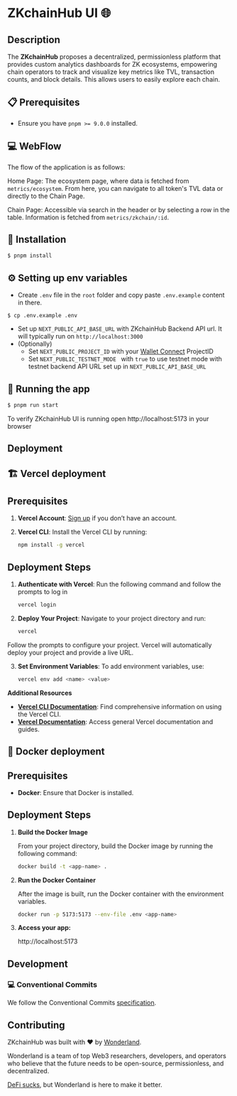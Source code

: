 # ZKchainHub UI 🌐

## Description

The **ZKchainHub** proposes a decentralized, permissionless platform that provides custom analytics dashboards for ZK ecosystems, empowering chain operators to track and visualize key metrics like TVL, transaction counts, and block details. This allows users to easily explore each chain.

## 📋 Prerequisites

- Ensure you have `pnpm >= 9.0.0` installed.

## 💻 WebFlow

The flow of the application is as follows:

Home Page: The ecosystem page, where data is fetched from `metrics/ecosystem`. From here, you can navigate to all token's TVL data or directly to the Chain Page.

Chain Page: Accessible via search in the header or by selecting a row in the table. Information is fetched from `metrics/zkchain/:id`.

## 🚀 Installation

```bash
$ pnpm install
```

## ⚙️ Setting up env variables

- Create `.env` file in the `root` folder and copy paste `.env.example` content in there.

```
$ cp .env.example .env
```

- Set up `NEXT_PUBLIC_API_BASE_URL` with ZKchainHub Backend API url. It will typically run on `http://localhost:3000`
- (Optionally)
  - Set `NEXT_PUBLIC_PROJECT_ID` with your [Wallet Connect](https://walletconnect.com/) ProjectID
  - Set `NEXT_PUBLIC_TESTNET_MODE ` with `true` to use testnet mode with testnet backend API URL set up in `NEXT_PUBLIC_API_BASE_URL`

## 🏃 Running the app

```bash
$ pnpm run start
```

To verify ZKchainHub UI is running open http://localhost:5173 in your browser

## Deployment

## 🏗️ Vercel deployment

## Prerequisites

1. **Vercel Account**: [Sign up](https://vercel.com) if you don’t have an account.
2. **Vercel CLI**: Install the Vercel CLI by running:

   ```bash
   npm install -g vercel
   ```

## Deployment Steps

1. **Authenticate with Vercel**: Run the following command and follow the prompts to log in

   ```bash
   vercel login
   ```

2. **Deploy Your Project**: Navigate to your project directory and run:

   ```bash
   vercel
   ```

Follow the prompts to configure your project.
Vercel will automatically deploy your project and provide a live URL.

3. **Set Environment Variables**: To add environment variables, use:

   ```bash
   vercel env add <name> <value>
   ```

**Additional Resources**

- **[Vercel CLI Documentation](https://vercel.com/docs/cli)**: Find comprehensive information on using the Vercel CLI.
- **[Vercel Documentation](https://vercel.com/docs)**: Access general Vercel documentation and guides.

## 🐳 Docker deployment

## Prerequisites

- **Docker**: Ensure that Docker is installed.

## Deployment Steps

1. **Build the Docker Image**

   From your project directory, build the Docker image by running the following command:

   ```bash
   docker build -t <app-name> .
   ```

2. **Run the Docker Container**

   After the image is built, run the Docker container with the environment variables.

   ```bash
   docker run -p 5173:5173 --env-file .env <app-name>
   ```

3. **Access your app:**

   http://localhost:5173

## Development

### 💻 Conventional Commits

We follow the Conventional Commits [specification](https://www.conventionalcommits.org/en/v1.0.0/#specification).

## Contributing

ZKchainHub was built with ❤️ by [Wonderland](https://defi.sucks).

Wonderland is a team of top Web3 researchers, developers, and operators who believe that the future needs to be open-source, permissionless, and decentralized.

[DeFi sucks](https://defi.sucks), but Wonderland is here to make it better.

